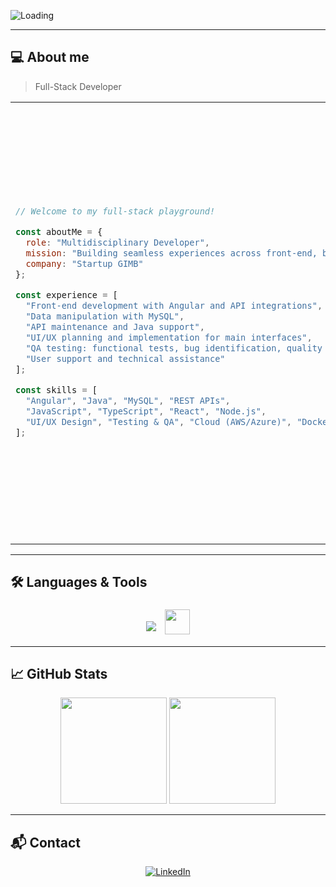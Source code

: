 <!-- Barra de carregamento mais longa -->
![Loading](https://readme-typing-svg.demolab.com/?lines=[░░░░░░░░░░░░░░░░░░░░]+0%;&lines=[████░░░░░░░░░░░░░░░]+10%;&lines=[████████░░░░░░░░░░]+20%;&lines=[████████████░░░░░]+30%;&lines=[████████████████░░]+40%;&lines=[████████████████████]+50%;&lines=[██████████████████████]+60%;&lines=[████████████████████████]+70%;&lines=[██████████████████████████]+80%;&lines=[████████████████████████████]+90%;&lines=[████████████████████████████████]+100%+Complete!;&center=true&size=30&color=1E90FF&width=1200&duration=7000)

---

## 💻 About me
> Full-Stack Developer

<div align="center">

<table>
<tr>
<td>

```javascript
// Welcome to my full-stack playground!

const aboutMe = {
  role: "Multidisciplinary Developer",
  mission: "Building seamless experiences across front-end, back-end, and QA.",
  company: "Startup GIMB"
};

const experience = [
  "Front-end development with Angular and API integrations",
  "Data manipulation with MySQL",
  "API maintenance and Java support",
  "UI/UX planning and implementation for main interfaces",
  "QA testing: functional tests, bug identification, quality assurance",
  "User support and technical assistance"
];

const skills = [
  "Angular", "Java", "MySQL", "REST APIs",
  "JavaScript", "TypeScript", "React", "Node.js",
  "UI/UX Design", "Testing & QA", "Cloud (AWS/Azure)", "Docker"
];
```
</td>
<td align="center">
  <img align="right" height="700" src="https://i.imgur.com/CVtmQSj.gif" />
</td>
</tr>
</table>

</div>

---

## 🛠️ Languages & Tools

<p align="center">
  <img src="https://skillicons.dev/icons?i=python,java,javascript,nodejs,vscode,idea,git,github,figma,mysql,angular,react,docker,postgresql&theme=dark" style="margin:5px;" />
  <img src="https://upload.wikimedia.org/wikipedia/commons/5/50/Oracle_logo.svg" width="40" style="margin:5px;" />
</p>

---

## 📈 GitHub Stats

<div align="center">
  <img height="170em" src="https://github-readme-stats.vercel.app/api?username=luancostadev&show_icons=true&hide_border=true&count_private=true&title_color=FFFFFF&text_color=FFFFFF&icon_color=3B82F6&bg_color=14395C" />
  <img height="170em" src="https://github-readme-stats.vercel.app/api/top-langs/?username=luancostadev&layout=compact&hide_border=true&bg_color=14395C&title_color=FFFFFF&text_color=FFFFFF&icon_color=3B82F6" />
</div>

---

## 📬 Contact
<p align="center">
  <a href="https://www.linkedin.com/in/luan-costa-silva-33762a212/">
    <img src="https://img.shields.io/badge/LinkedIn-0A66C2?style=for-the-badge&logo=linkedin&logoColor=white" alt="LinkedIn">
  </a>
</p>
